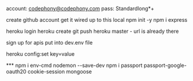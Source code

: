 account: codephony@codephony.com
pass: Standardlong*+

create github account get it wired up to this local
npm init -y
npm i express

heroku login
heroku create
git push heroku master - url is already there

sign up for apis
put into dev.env file

heroku config:set key=value

*** npm i env-cmd nodemon --save-dev
npm i passport passport-google-oauth20 cookie-session mongoose
